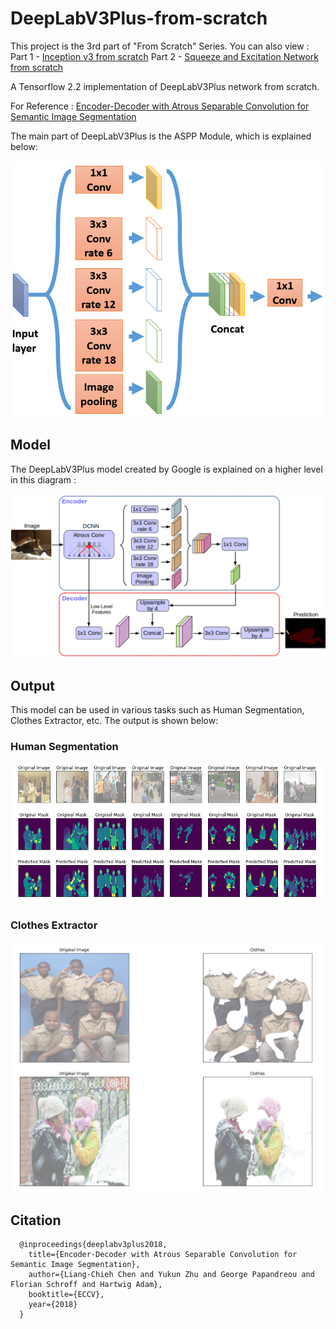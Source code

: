 # DeepLabV3Plus-from-scratch

[DeepLabV3Plus]: ./Images/DeepLabV3Plus.PNG "DeepLabV3Plus"
[ASPP]: ./Images/Atrous-Spatial-Pyramid-Pooling-Module-ASPP.PNG "ASPP"
[Human_Segmentation]: ./Images/Human_Segmentation.png "Human_Segmentation"
[Clothes_Extractor]: ./Images/Clothes_Extractor.png "Clothes_Extractor"


This project is the 3rd part of "From Scratch" Series. You can also view :
 Part 1 - [Inception v3 from scratch](https://github.com/ambareesh-ravi/Inception-v3-from-scratch)
 Part 2 - [Squeeze and Excitation Network from scratch](https://github.com/ambareesh-ravi/Squeeze-and-Excitation-Network-from-scratch)


A Tensorflow 2.2 implementation of DeepLabV3Plus network from scratch. 

For Reference : [Encoder-Decoder with Atrous Separable Convolution for Semantic Image Segmentation](https://github.com/ambareesh-ravi/DeepLabV3Plus-from-scratch/blob/master/Paper/DeepLabV3Plus.pdf)

The main part of DeepLabV3Plus is the ASPP Module, which is explained below: 


![ASPP Module][ASPP]


## Model

The DeepLabV3Plus model created by Google is explained on a higher level in this diagram : 


![DeepLabV3Plus Architecture][DeepLabV3Plus]

## Output

This model can be used in various tasks such as Human Segmentation, Clothes Extractor, etc. The output is shown below:

### Human Segmentation
![Human Segmentation Output][Human_Segmentation]

### Clothes Extractor
![Clothes Extractor Output][Clothes_Extractor]


## Citation


      @inproceedings{deeplabv3plus2018,
        title={Encoder-Decoder with Atrous Separable Convolution for Semantic Image Segmentation},
        author={Liang-Chieh Chen and Yukun Zhu and George Papandreou and Florian Schroff and Hartwig Adam},
        booktitle={ECCV},
        year={2018}
      }
